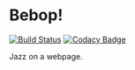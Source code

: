 # Bebop!

[![Build Status](https://travis-ci.org/robotnoises/bebop.svg?branch=master)](https://travis-ci.org/robotnoises/bebop)
[![Codacy Badge](https://api.codacy.com/project/badge/grade/e4abc0a0f7ba4a5bbb99e57fa7d7c719)](https://www.codacy.com/app/davenich/bebop)

Jazz on a webpage.
